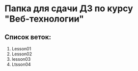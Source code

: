 # Папка для сдачи ДЗ по курсу "Веб-технологии"

## Список веток:
1. Lesson01
2. Lesson02
3. lesson03
4. Ltsson04